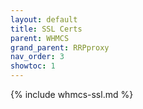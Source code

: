 ```yaml
---
layout: default
title: SSL Certs
parent: WHMCS
grand_parent: RRPproxy
nav_order: 3
showtoc: 1
---
```


{% include whmcs-ssl.md %}
